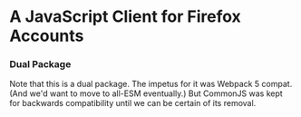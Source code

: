 # A JavaScript Client for Firefox Accounts

### Dual Package

Note that this is a dual package. The impetus for it was Webpack 5 compat. (And we'd want to move to all-ESM eventually.) But CommonJS was kept for backwards compatibility until we can be certain of its removal.
